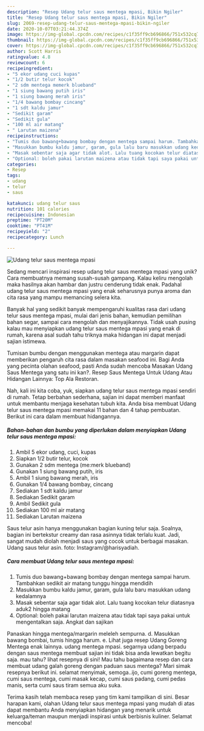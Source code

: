 ```yaml
---
description: "Resep Udang telur saus mentega mpasi, Bikin Ngiler"
title: "Resep Udang telur saus mentega mpasi, Bikin Ngiler"
slug: 2069-resep-udang-telur-saus-mentega-mpasi-bikin-ngiler
date: 2020-10-07T03:21:44.374Z
image: https://img-global.cpcdn.com/recipes/c1f35ff9cb696866/751x532cq70/udang-telur-saus-mentega-mpasi-foto-resep-utama.jpg
thumbnail: https://img-global.cpcdn.com/recipes/c1f35ff9cb696866/751x532cq70/udang-telur-saus-mentega-mpasi-foto-resep-utama.jpg
cover: https://img-global.cpcdn.com/recipes/c1f35ff9cb696866/751x532cq70/udang-telur-saus-mentega-mpasi-foto-resep-utama.jpg
author: Scott Harris
ratingvalue: 4.8
reviewcount: 6
recipeingredient:
- "5 ekor udang cuci kupas"
- "1/2 butir telur kocok"
- "2 sdm mentega memerk blueband"
- "1 siung bawang putih iris"
- "1 siung bawang merah iris"
- "1/4 bawang bombay cincang"
- "1 sdt kaldu jamur"
- "Sedikit garam"
- "Sedikit gula"
- "100 ml air matang"
- " Larutan maizena"
recipeinstructions:
- "Tumis duo bawang+bawang bombay dengan mentega sampai harum. Tambahkan sedikit air matang tunggu hingga mendidih"
- "Masukkan bumbu kaldu jamur, garam, gula lalu baru masukkan udang kedalamnya"
- "Masak sebentar saja agar tidak alot. Lalu tuang kocokan telur diatasnya aduk2 hingga matang"
- "Optional: boleh pakai larutan maizena atau tidak tapi saya pakai untuk mengentalkan saja. Angkat dan sajikan"
categories:
- Resep
tags:
- udang
- telur
- saus

katakunci: udang telur saus 
nutrition: 101 calories
recipecuisine: Indonesian
preptime: "PT20M"
cooktime: "PT41M"
recipeyield: "2"
recipecategory: Lunch

---
```



![Udang telur saus mentega mpasi](https://img-global.cpcdn.com/recipes/c1f35ff9cb696866/751x532cq70/udang-telur-saus-mentega-mpasi-foto-resep-utama.jpg)

Sedang mencari inspirasi resep udang telur saus mentega mpasi yang unik? Cara membuatnya memang susah-susah gampang. Kalau keliru mengolah maka hasilnya akan hambar dan justru cenderung tidak enak. Padahal udang telur saus mentega mpasi yang enak seharusnya punya aroma dan cita rasa yang mampu memancing selera kita.

Banyak hal yang sedikit banyak mempengaruhi kualitas rasa dari udang telur saus mentega mpasi, mulai dari jenis bahan, kemudian pemilihan bahan segar, sampai cara mengolah dan menyajikannya. Tidak usah pusing kalau mau menyiapkan udang telur saus mentega mpasi yang enak di rumah, karena asal sudah tahu triknya maka hidangan ini dapat menjadi sajian istimewa.

Tumisan bumbu dengan menggunakan mentega atau margarin dapat memberikan pengaruh cita rasa dalam masakan seafood ini. Bagi Anda yang pecinta olahan seafood, pasti Anda sudah mencoba Masakan Udang Saus Mentega yang satu ini kan?. Resep Saus Mentega Untuk Udang Atau Hidangan Lainnya: Top Ala Restoran.


Nah, kali ini kita coba, yuk, siapkan udang telur saus mentega mpasi sendiri di rumah. Tetap berbahan sederhana, sajian ini dapat memberi manfaat untuk membantu menjaga kesehatan tubuh kita. Anda bisa membuat Udang telur saus mentega mpasi memakai 11 bahan dan 4 tahap pembuatan. Berikut ini cara dalam membuat hidangannya.

<!--inarticleads1-->

##### Bahan-bahan dan bumbu yang diperlukan dalam menyiapkan Udang telur saus mentega mpasi:

1. Ambil 5 ekor udang, cuci, kupas
1. Siapkan 1/2 butir telur, kocok
1. Gunakan 2 sdm mentega (me:merk blueband)
1. Gunakan 1 siung bawang putih, iris
1. Ambil 1 siung bawang merah, iris
1. Gunakan 1/4 bawang bombay, cincang
1. Sediakan 1 sdt kaldu jamur
1. Sediakan Sedikit garam
1. Ambil Sedikit gula
1. Sediakan 100 ml air matang
1. Sediakan  Larutan maizena


Saus telur asin hanya menggunakan bagian kuning telur saja. Soalnya, bagian ini bertekstur creamy dan rasa asinnya tidak terlalu kuat. Jadi, sangat mudah diolah menjadi saus yang cocok untuk berbagai masakan. Udang saus telur asin. foto: Instagram/@harisyadiah. 

<!--inarticleads2-->

##### Cara membuat Udang telur saus mentega mpasi:

1. Tumis duo bawang+bawang bombay dengan mentega sampai harum. Tambahkan sedikit air matang tunggu hingga mendidih
1. Masukkan bumbu kaldu jamur, garam, gula lalu baru masukkan udang kedalamnya
1. Masak sebentar saja agar tidak alot. Lalu tuang kocokan telur diatasnya aduk2 hingga matang
1. Optional: boleh pakai larutan maizena atau tidak tapi saya pakai untuk mengentalkan saja. Angkat dan sajikan


Panaskan hingga mentega/margarin meleleh sempurna. d. Masukkan bawang bombai, tumis hingga harum. e. Lihat juga resep Udang Goreng Mentega enak lainnya. udang mentega mpasi. segarnya udang berpadu dengan saus mentega membuat sajian ini tidak bisa anda lewatkan begitu saja. mau tahu? lihat resepnya di sini! Mau tahu bagaimana resep dan cara membuat udang galah goreng dengan paduan saus mentega? Mari simak resepnya berikut ini. selamat menyimak, semoga..ijo, cumi goreng mentega, cumi saus mentega, cumi masak kecap, cumi saus padang, cumi pedas manis, serta cumi saus tiram semua aku suka. 

Terima kasih telah membaca resep yang tim kami tampilkan di sini. Besar harapan kami, olahan Udang telur saus mentega mpasi yang mudah di atas dapat membantu Anda menyiapkan hidangan yang menarik untuk keluarga/teman maupun menjadi inspirasi untuk berbisnis kuliner. Selamat mencoba!
